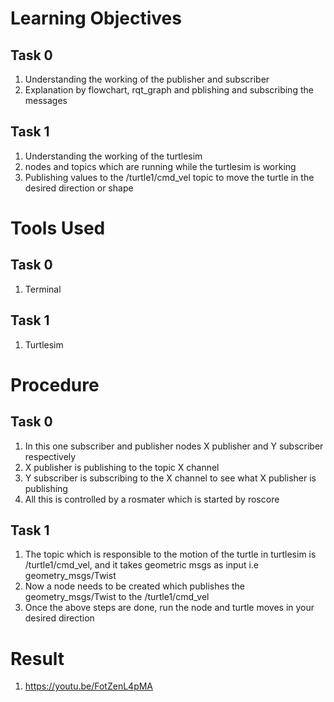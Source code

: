 # Learning Objectives
## Task 0
1. Understanding the working of the publisher and subscriber 
2. Explanation by flowchart, rqt_graph and pblishing and subscribing the messages


## Task 1
1. Understanding the working of the turtlesim
2. nodes and topics which are running while the turtlesim is working
3. Publishing values to the /turtle1/cmd_vel topic to move the turtle in the desired direction or shape

# Tools Used
## Task 0
1. Terminal 

## Task 1
1. Turtlesim

# Procedure
## Task 0
1. In this one subscriber and publisher nodes X publisher and Y subscriber respectively
2. X publisher is publishing to the topic X channel
3. Y subscriber is subscribing to the X channel to see what X publisher is publishing
4. All this is controlled by  a rosmater which is started by roscore

## Task 1
1. The topic which is responsible to the motion of the turtle in turtlesim is /turtle1/cmd_vel, and it takes geometric msgs as input i.e geometry_msgs/Twist
2. Now a node needs to be created which publishes the  geometry_msgs/Twist to the /turtle1/cmd_vel
3. Once the above steps are done, run the node and turtle moves in your desired direction

# Result

1. https://youtu.be/FotZenL4pMA

